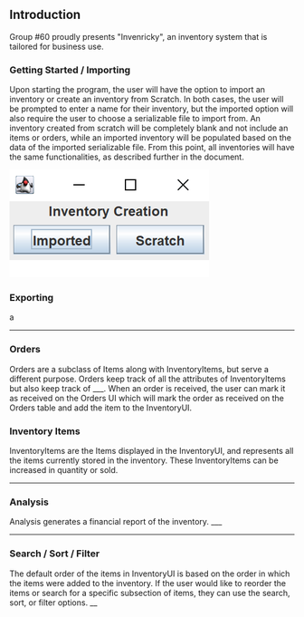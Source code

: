 ## Introduction
Group #60 proudly presents "Invenricky", an inventory system that is tailored for business use. 

### Getting Started / Importing
Upon starting the program, the user will have the option to import an inventory or create an inventory from Scratch.
In both cases, the user will be prompted to enter a name for their inventory, but the imported option will also require the user to choose a serializable file to import from.
An inventory created from scratch will be completely blank and not include an items or orders, while an imported inventory will be populated based on the data of the imported serializable file.
From this point, all inventories will have the same functionalities, as described further in the document.

![](images/InventoryCreationUI_img.png)

### Exporting
a

___

### Orders
Orders are a subclass of Items along with InventoryItems, but serve a different purpose. Orders keep track of all the attributes of InventoryItems but also keep track of ___.
When an order is received, the user can mark it as received on the Orders UI which will mark the order as received on the Orders table and add the item to the InventoryUI.

### Inventory Items
InventoryItems are the Items displayed in the InventoryUI, and represents all the items currently stored in the inventory.
These InventoryItems can be increased in quantity or sold.

___

### Analysis
Analysis generates a financial report of the inventory. ___

___

### Search / Sort / Filter
The default order of the items in InventoryUI is based on the order in which the items were added to the inventory.
If the user would like to reorder the items or search for a specific subsection of items, they can use the search, sort, or filter options.
__


